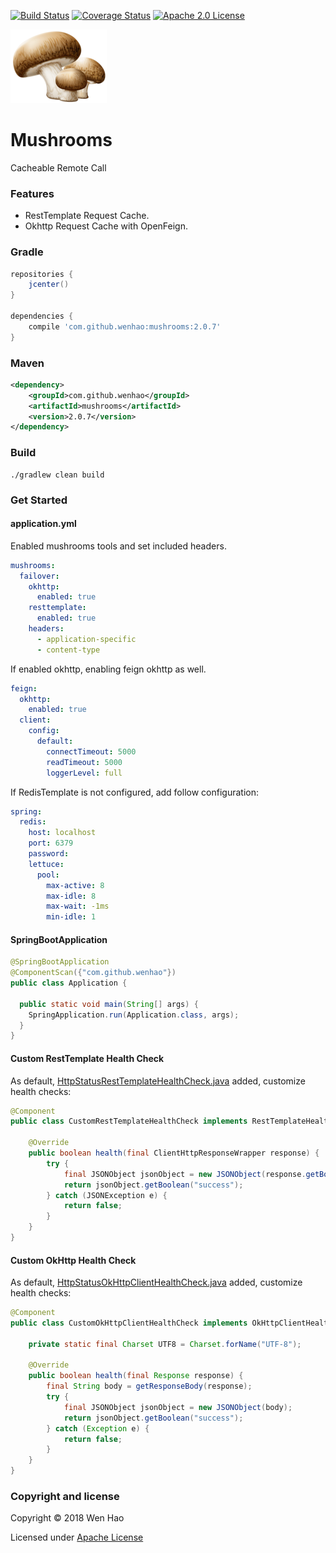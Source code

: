[![Build Status](https://travis-ci.com/wenhao/mushrooms.svg?branch=master)](https://travis-ci.com/wenhao/mushrooms)
[![Coverage Status](https://coveralls.io/repos/github/wenhao/mushrooms/badge.svg?branch=master)](https://coveralls.io/github/wenhao/mushrooms?branch=master)
[![Apache 2.0 License](https://img.shields.io/badge/license-Apache%202-blue.svg)](https://www.apache.org/licenses/LICENSE-2.0.txt)

![Mushrooms][logo]

# Mushrooms

Cacheable Remote Call

### Features

* RestTemplate Request Cache.
* Okhttp Request Cache with OpenFeign.

### Gradle

```groovy
repositories {
    jcenter()
}

dependencies {
    compile 'com.github.wenhao:mushrooms:2.0.7'
}
```

### Maven

```xml
<dependency>
    <groupId>com.github.wenhao</groupId>
    <artifactId>mushrooms</artifactId>
    <version>2.0.7</version>
</dependency>
```

### Build

```
./gradlew clean build
```

### Get Started

#### application.yml

Enabled mushrooms tools and set included headers.

```yaml
mushrooms:
  failover:
    okhttp:
      enabled: true
    resttemplate:
      enabled: true
    headers:
      - application-specific
      - content-type
```
If enabled okhttp, enabling feign okhttp as well.
```yaml
feign:
  okhttp:
    enabled: true
  client:
    config:
      default:
        connectTimeout: 5000
        readTimeout: 5000
        loggerLevel: full
```

If RedisTemplate is not configured, add follow configuration:
```yaml
spring:
  redis:
    host: localhost
    port: 6379
    password: 
    lettuce:
      pool:
        max-active: 8
        max-idle: 8
        max-wait: -1ms
        min-idle: 1
```

#### SpringBootApplication

```java
@SpringBootApplication
@ComponentScan({"com.github.wenhao"})
public class Application {

  public static void main(String[] args) {
    SpringApplication.run(Application.class, args);
  }
}
```

#### Custom RestTemplate Health Check

As default, [HttpStatusRestTemplateHealthCheck.java] added, customize health checks:

```java
@Component
public class CustomRestTemplateHealthCheck implements RestTemplateHealthCheck {

    @Override
    public boolean health(final ClientHttpResponseWrapper response) {
        try {
            final JSONObject jsonObject = new JSONObject(response.getBodyAsString());
            return jsonObject.getBoolean("success");
        } catch (JSONException e) {
            return false;
        }
    }
}
```

#### Custom OkHttp Health Check

As default, [HttpStatusOkHttpClientHealthCheck.java] added, customize health checks:

```java
@Component
public class CustomOkHttpClientHealthCheck implements OkHttpClientHealthCheck {

    private static final Charset UTF8 = Charset.forName("UTF-8");
    
    @Override
    public boolean health(final Response response) {
        final String body = getResponseBody(response);
        try {
            final JSONObject jsonObject = new JSONObject(body);
            return jsonObject.getBoolean("success");
        } catch (Exception e) {
            return false;
        }
    }
}
```

### Copyright and license

Copyright © 2018 Wen Hao

Licensed under [Apache License]

[logo]: ./docs/images/logo.png
[HttpStatusRestTemplateHealthCheck.java]: ./src/main/java/com/github/wenhao/resttemplate/health/HttpStatusRestTemplateHealthCheck.java
[HttpStatusOkHttpClientHealthCheck.java]: ./src/main/java/com/github/wenhao/okhttp/health/HttpStatusOkHttpClientHealthCheck.java
[Apache License]: ./LICENSE